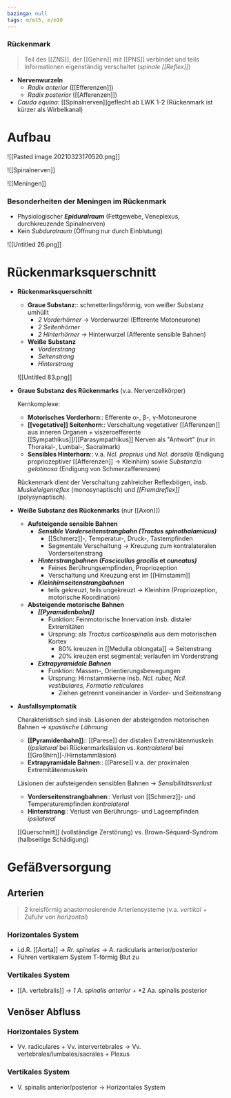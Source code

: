 ```yaml
---
bazinga: null
tags: m/m15, m/m10
---
```

### Rückenmark 
> Teil des [[ZNS]], der [[Gehirn]] mit [[PNS]] verbindet und teils Informationen eigenständig verschaltet (*spinale [[Reflex]]*)
- **Nervenwurzeln**
	- *Radix anterior* ([[Efferenzen]])
	- *Radix posterior* ([[Afferenzen]])
- *Cauda equina:* [[Spinalnerven]]geflecht ab LWK 1-2 (Rückenmark ist kürzer als Wirbelkanal)

# Aufbau
![[Pasted image 20210323170520.png]]

![[Spinalnerven]]


![[Meningen]]
### Besonderheiten der Meningen im Rückenmark
- Physiologischer ***Epiduralraum*** (Fettgewebe, Veneplexus, durchkreuzende Spinalnerven)
- Kein *Subduralraum* (Öffnung nur durch Einblutung)

![[Untitled 26.png]]

# Rückenmarksquerschnitt

- **Rückenmarksquerschnitt**
    - **Graue Substanz**:: schmetterlingsförmig, von weißer Substanz umhüllt
        - *2 Vorderhörner* → Vorderwurzel (Efferente Motoneurone)
        - *2 Seitenhörner*
        - *2 Hinterhörner* → Hinterwurzel (Afferente sensible Bahnen)
    - **Weiße Substanz**
        - *Vorderstrang*
        - *Seitenstrang*
        - *Hinterstrang*

    ![[Untitled 83.png]]

- **Graue Substanz des Rückenmarks** (v.a. Nervenzellkörper)

    Kernkomplexe:

    - **Motorisches Vorderhorn**:: Efferente α-, β-, γ-Motoneurone
    - **[[vegetative]] Seitenhorn**:: Verschaltung vegetativer [[Afferenzen]] aus inneren Organen + viszeroefferente [[Sympathikus]]/[[Parasympathikus]] Nerven als "Antwort" (nur in Thorakal-, Lumbal-, Sacralmark)
    - **Sensibles Hinterhorn**:: v.a. *Ncl. proprius* und *Ncl. dorsalis* (Endigung propriozeptiver [[Afferenzen]] → Kleinhirn) sowie *Substanzia gelatinosa* (Endigung von Schmerzafferenzen)

    Rückenmark dient der Verschaltung zahlreicher Reflexbögen, insb. *Muskeleigenreflex* (monosynaptisch) und *[[Fremdreflex]]* (polysynaptisch).

- **Weiße Substanz des Rückenmarks** (nur [[Axon]])
    - **Aufsteigende sensible Bahnen**
        - ***Sensible Vorderseitenstrangbahn (Tractus spinothalamicus)***
            - [[Schmerz]]-, Temperatur-, Druck-, Tastempfinden
            - Segmentale Verschaltung → Kreuzung zum kontralateralen Vorderseitenstrang
        - ***Hinterstrangbahnen (Fascicullus gracilis* et *cuneatus)***
            - Feines Berührungsempfinden, Propriozeption
            - Verschaltung und Kreuzung erst im [[Hirnstamm]]
        - ***Kleinhirnseitenstrangbahnen***
            - teils gekreuzt, teils ungekreuzt → Kleinhirn (Propriozeption, motorische Koordination)
    - **Absteigende motorische Bahnen**
        - ***[[Pyramidenbahn]]***
            - Funktion: Feinmotorische Innervation insb. distaler Extremitäten
            - Ursprung: als *Tractus corticospinalis* aus dem motorischen Kortex
                - 80% kreuzen in [[Medulla oblongata]] → Seitenstrang
                - 20% kreuzen erst segmental; verlaufen im Vorderstrang
        - ***Extrapyramidale Bahnen***
            - Funktion: Massen-, Orientierungsbewegungen
            - Ursprung: Hirnstammkerne insb. *Ncl. ruber, Ncll. vestibulares, Formatio reticulares*
                - Ziehen getrennt voneinander in Vorder- und Seitenstrang
- **Ausfallsymptomatik**

    Charakteristisch sind insb. Läsionen der absteigenden motorischen Bahnen → *spastische Lähmung*

    - **[[Pyramidenbahn]]**:: [[Parese]] der distalen Extremitätenmuskeln (*ipsilateral* bei Rückenmarksläsion vs. *kontralateral* bei [[Großhirn]]-/Hirnstammläsion)
    - **Extrapyramidale Bahnen**:: [[Parese]] v.a. der proximalen Extremitätenmuskeln

    Läsionen der aufsteigenden sensiblen Bahnen → *Sensibilitätsverlust*

    - **Vorderseitenstrangbahnen**:: Verlust von [[Schmerz]]- und Temperaturempfinden *kontralateral*
    - **Hinterstrang**:: Verlust von Berührungs- und Lageempfinden *ipsilateral*

    [[Querschnitt]] (vollständige Zerstörung) vs. Brown-Séquard-Syndrom (halbseitige Schädigung)
# Gefäßversorgung
## Arterien
> 2 kreisförmig anastomosierende Arteriensysteme (v.a. *vertikal* + Zufuhr von *horizontal*)
### Horizontales System
- i.d.R. [[Aorta]] → *Rr. spinales* → A. radicularis anterior/posterior
- Führen vertikalem System T-förmig Blut zu

### Vertikales System
- [[A. vertebralis]] → *1 A. spinalis anterior* + *2 Aa. spinalis posterior
## Venöser Abfluss
### Horizontales System
- Vv. radiculares + Vv. intervertebrales → Vv. vertebrales/lumbales/sacrales + Plexus
### Vertikales System
- V. spinalis anterior/posterior → Horizontales System